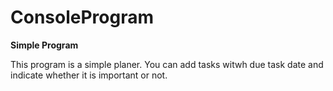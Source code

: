 # ConsoleProgram
**Simple Program**

This program is a simple planer. You can add tasks witwh due task date and indicate whether it is important or not.

